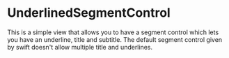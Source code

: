 # UnderlinedSegmentControl
This is a simple view that allows you to have a segment control which lets you have an underline, title and subtitle. The default segment control given by swift doesn't allow multiple title and underlines.
